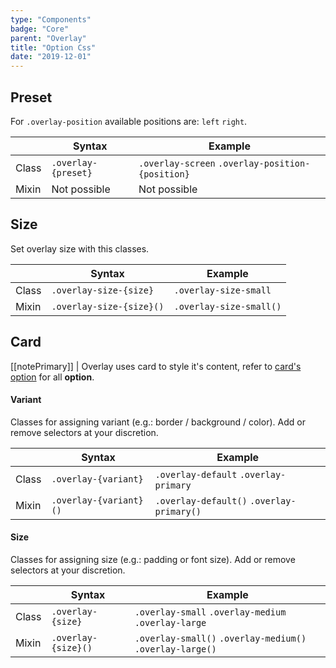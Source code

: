 ```yaml
---
type: "Components"
badge: "Core"
parent: "Overlay"
title: "Option Css"
date: "2019-12-01"
---
```


## Preset

For `.overlay-position` available positions are: `left` `right`.

<div class="table-scroll">

|                         | Syntax                                    | Example                       |
| ----------------------- | ----------------------------------------- | ----------------------------- |
| Class                   | `.overlay-{preset}`                         | `.overlay-screen` `.overlay-position-{position}` |
| Mixin                   | Not possible                              | Not possible                  |

</div>

<demo>
  <demovanilla src="vanilla/components/overlay/screen">
  </demovanilla>
</demo>

<demo>
  <demovanilla src="vanilla/components/overlay/position">
  </demovanilla>
</demo>

## Size

Set overlay size with this classes.

<div class="table-scroll">

|                         | Syntax                                    | Example                       |
| ----------------------- | ----------------------------------------- | ----------------------------- |
| Class                   | `.overlay-size-{size}`                        | `.overlay-size-small`             |
| Mixin                   | `.overlay-size-{size}()`                   | `.overlay-size-small()`         |

</div>

<demo>
  <demovanilla src="vanilla/components/overlay/size">
  </demovanilla>
</demo>

## Card

[[notePrimary]]
| Overlay uses card to style it's content, refer to [card's option](/components/card/option) for all **option**.

#### Variant

Classes for assigning variant (e.g.: border / background / color). Add or remove selectors at your discretion.

<div class="table-scroll">

|                         | Syntax                                    | Example                       |
| ----------------------- | ----------------------------------------- | ----------------------------- |
| Class                   | `.overlay-{variant}`                     | `.overlay-default` `.overlay-primary` |
| Mixin                   | `.overlay-{variant}()`                   | `.overlay-default()` `.overlay-primary()`        |

</div>

<demo>
  <demovanilla src="vanilla/components/overlay/card-variant">
  </demovanilla>
</demo>

#### Size

Classes for assigning size (e.g.: padding or font size). Add or remove selectors at your discretion.

<div class="table-scroll">

|                         | Syntax                                    | Example                       |
| ----------------------- | ----------------------------------------- | ----------------------------- |
| Class                   | `.overlay-{size}`                           | `.overlay-small` `.overlay-medium` `.overlay-large`|
| Mixin                   | `.overlay-{size}()`                         | `.overlay-small()` `.overlay-medium()` `.overlay-large()`         |

</div>

<demo>
  <demovanilla src="vanilla/components/overlay/card-size">
  </demovanilla>
</demo>
